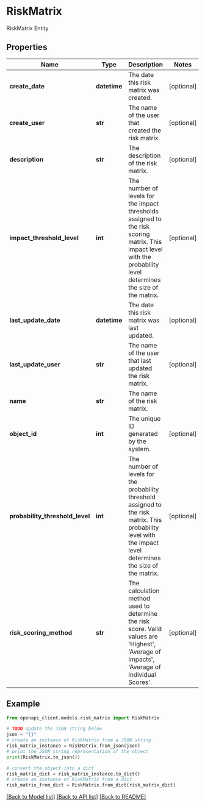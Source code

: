 # RiskMatrix

RiskMatrix Entity

## Properties

Name | Type | Description | Notes
------------ | ------------- | ------------- | -------------
**create_date** | **datetime** | The date this risk matrix was created. | [optional] 
**create_user** | **str** | The name of the user that created the risk matrix. | [optional] 
**description** | **str** | The description of the risk matrix. | [optional] 
**impact_threshold_level** | **int** | The number of levels for the impact thresholds assigned to the risk scoring matrix. This impact level with the probability level determines the size of the matrix. | [optional] 
**last_update_date** | **datetime** | The date this risk matrix was last updated. | [optional] 
**last_update_user** | **str** | The name of the user that last updated the risk matrix. | [optional] 
**name** | **str** | The name of the risk matrix. | 
**object_id** | **int** | The unique ID generated by the system. | [optional] 
**probability_threshold_level** | **int** | The number of levels for the probability threshold assigned to the risk matrix. This probability level with the impact level determines the size of the matrix. | [optional] 
**risk_scoring_method** | **str** | The calculation method used to determine the risk score. Valid values are &#39;Highest&#39;, &#39;Average of Impacts&#39;, &#39;Average of Individual Scores&#39;. | [optional] 

## Example

```python
from openapi_client.models.risk_matrix import RiskMatrix

# TODO update the JSON string below
json = "{}"
# create an instance of RiskMatrix from a JSON string
risk_matrix_instance = RiskMatrix.from_json(json)
# print the JSON string representation of the object
print(RiskMatrix.to_json())

# convert the object into a dict
risk_matrix_dict = risk_matrix_instance.to_dict()
# create an instance of RiskMatrix from a dict
risk_matrix_from_dict = RiskMatrix.from_dict(risk_matrix_dict)
```
[[Back to Model list]](../README.md#documentation-for-models) [[Back to API list]](../README.md#documentation-for-api-endpoints) [[Back to README]](../README.md)


